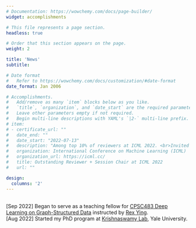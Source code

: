 ```yaml
---
# Documentation: https://wowchemy.com/docs/page-builder/
widget: accomplishments

# This file represents a page section.
headless: true

# Order that this section appears on the page.
weight: 2

title: 'News'
subtitle:

# Date format
#   Refer to https://wowchemy.com/docs/customization/#date-format
date_format: Jan 2006

# Accomplishments.
#   Add/remove as many `item` blocks below as you like.
#   `title`, `organization`, and `date_start` are the required parameters.
#   Leave other parameters empty if not required.
#   Begin multi-line descriptions with YAML's `|2-` multi-line prefix.
# item:
# - certificate_url: ""
#   date_end: ""
#   date_start: "2022-07-13"
#   description: "Among top 10% of reviewers at ICML 2022. <br>Invited as an ICML 2022 Session Chair." #(but unable to accept due to travel conflits)
#   organization: International Conference on Machine Learning (ICML)
#   organization_url: https://icml.cc/
#   title: Outstanding Reviewer + Session Chair at ICML 2022
#   url: ""

design:
  columns: '2'
---
```


<br> [Sep 2022] Began to serve as a teaching fellow for <a href="https://graph-and-geometric-learning.github.io/CPSC483-website/#/staff">CPSC483 Deep Learning on Graph-Structured Data</a> instructed by <a href="https://cs.stanford.edu/people/rexy/">Rex Ying</a>.
<br> [Aug 2022] Started my PhD program at <a href="https://www.krishnaswamylab.org/">Krishnaswamy Lab</a>, Yale University.